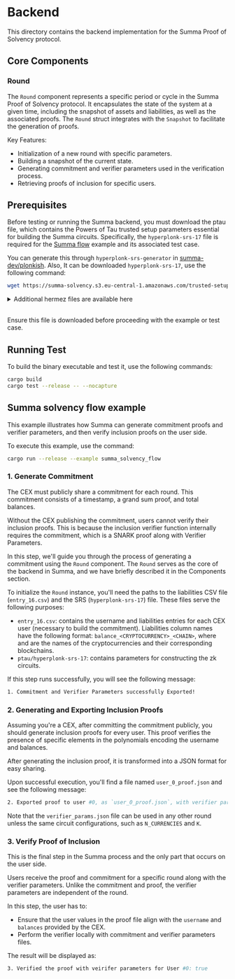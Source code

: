 # Backend

This directory contains the backend implementation for the Summa Proof of Solvency protocol.

## Core Components

### Round

The `Round` component represents a specific period or cycle in the Summa Proof of Solvency protocol. It encapsulates the state of the system at a given time, including the snapshot of assets and liabilities, as well as the associated proofs.
The `Round` struct integrates with the `Snapshot` to facilitate the generation of proofs.

Key Features:

- Initialization of a new round with specific parameters.
- Building a snapshot of the current state.
- Generating commitment and verifier parameters used in the verification process.
- Retrieving proofs of inclusion for specific users.

## Prerequisites

Before testing or running the Summa backend, you must download the ptau file, which contains the Powers of Tau trusted setup parameters essential for building the Summa circuits. Specifically, the `hyperplonk-srs-17` file is required for the [Summa flow](./examples/summa_solvency_flow.rs) example and its associated test case.

You can generate this through `hyperplonk-srs-generator` in [summa-dev/plonkish](https://github.com/summa-dev/plonkish). Also, It can be downloaded `hyperplonk-srs-17`, use the following command:

```bash
wget https://summa-solvency.s3.eu-central-1.amazonaws.com/trusted-setup-hyperplonk2kzg/hyperplonk-srs-17
```

<details>
<summary>Additional hermez files are available here</summary>

| Curve   | Source  | K    | File in raw format                                                                                                   |
| ------- | ------- | ---- | -------------------------------------------------------------------------------------------------------------------- |
| `bn254` | `hermez`| `17` | [hyperplonk-srs-17](https://summa-solvency.s3.eu-central-1.amazonaws.com/trusted-setup-hyperplonk2kzg/hyperplonk-srs-17)           |
| `bn254` | `hermez`| `18` | [hyperplonk-srs-18](https://summa-solvency.s3.eu-central-1.amazonaws.com/trusted-setup-hyperplonk2kzg/hyperplonk-srs-18)           |
| `bn254` | `hermez`| `19` | [hyperplonk-srs-19](https://summa-solvency.s3.eu-central-1.amazonaws.com/trusted-setup-hyperplonk2kzg/hyperplonk-srs-19)           |
| `bn254` | `hermez`| `20` | [hyperplonk-srs-20](https://summa-solvency.s3.eu-central-1.amazonaws.com/trusted-setup-hyperplonk2kzg/hyperplonk-srs-20)           |
| `bn254` | `hermez`| `21` | [hyperplonk-srs-21](https://summa-solvency.s3.eu-central-1.amazonaws.com/trusted-setup-hyperplonk2kzg/hyperplonk-srs-21)           |
| `bn254` | `hermez`| `22` | [hyperplonk-srs-22](https://summa-solvency.s3.eu-central-1.amazonaws.com/trusted-setup-hyperplonk2kzg/hyperplonk-srs-22)           |
| `bn254` | `hermez`| `23` | [hyperplonk-srs-23](https://summa-solvency.s3.eu-central-1.amazonaws.com/trusted-setup-hyperplonk2kzg/hyperplonk-srs-23)           |
| `bn254` | `hermez`| `24` | [hyperplonk-srs-24](https://summa-solvency.s3.eu-central-1.amazonaws.com/trusted-setup-hyperplonk2kzg/hyperplonk-srs-24)           |
| `bn254` | `hermez`| `25` | [hyperplonk-srs-25](https://summa-solvency.s3.eu-central-1.amazonaws.com/trusted-setup-hyperplonk2kzg/hyperplonk-srs-25)           |

Note that these files are generated for testing purposes only. They are created temporarily and are not produced through a formal ceremony process.

</details><br>

Ensure this file is downloaded before proceeding with the example or test case.

## Running Test

To build the binary executable and test it, use the following commands:

```bash
cargo build
cargo test --release -- --nocapture
```

## Summa solvency flow example

This example illustrates how Summa can generate commitment proofs and verifier parameters, and then verify inclusion proofs on the user side.

To execute this example, use the command:

```bash
cargo run --release --example summa_solvency_flow
```

### 1. Generate Commitment

The CEX must publicly share a commitment for each round. This commitment consists of a timestamp, a grand sum proof, and total balances.

Without the CEX publishing the commitment, users cannot verify their inclusion proofs. This is because the inclusion verifier function internally requires the commitment, which is a SNARK proof along with Verifier Parameters.

In this step, we'll guide you through the process of generating a commitment using the `Round` component.
The `Round` serves as the core of the backend in Summa, and we have briefly described it in the Components section.

To initialize the `Round` instance, you'll need the paths to the liabilities CSV file (`entry_16.csv`) and the SRS (`hyperplonk-srs-17`) file. These files serve the following purposes:

- `entry_16.csv`: contains the username and liabilities entries for each CEX user (necessary to build the commitment). Liabilities column names have the following format: `balance_<CRYPTOCURRENCY>_<CHAIN>`, where <CRYPTOCURRENCY> and <CHAIN> are the names of the cryptocurrencies and their corresponding blockchains.
- `ptau/hyperplonk-srs-17`: contains parameters for constructing the zk circuits.

If this step runs successfully, you will see the following message:

```bash
1. Commitment and Verifier Parameters successfully Exported!
```

### 2. Generating and Exporting Inclusion Proofs

Assuming you're a CEX, after committing the commitment publicly, you should generate inclusion proofs for every user. This proof verifies the presence of specific elements in the polynomials encoding the username and balances.

After generating the inclusion proof, it is transformed into a JSON format for easy sharing.

Upon successful execution, you'll find a file named `user_0_proof.json` and see the following message:

```bash
2. Exported proof to user #0, as `user_0_proof.json`, with verifier params `verifier_params.json`
```

Note that the `verifier_params.json` file can be used in any other round unless the same circuit configurations, such as `N_CURRENCIES` and `K`.

### 3. Verify Proof of Inclusion

This is the final step in the Summa process and the only part that occurs on the user side.

Users receive the proof and commitment for a specific round along with the verifier parameters. Unlike the commitment and proof, the verifier parameters are independent of the round.

In this step, the user has to:

- Ensure that the user values in the proof file align with the `username` and `balances` provided by the CEX.
- Perform the verifier locally with commitment and verifier parameters files.

The result will be displayed as:

```bash
3. Verified the proof with veirifer parameters for User #0: true
```

